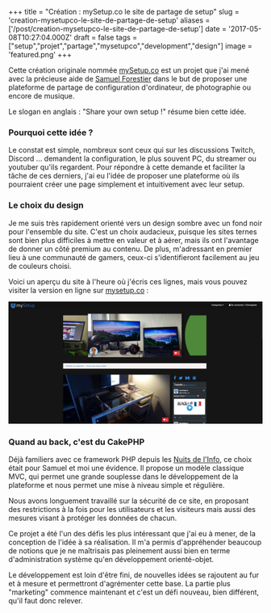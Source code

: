 +++
title = "Création : mySetup.co le site de partage de setup"
slug = 'creation-mysetupco-le-site-de-partage-de-setup'
aliases = ['/post/creation-mysetupco-le-site-de-partage-de-setup']
date = '2017-05-08T10:27:04.000Z'
draft = false
tags = ["setup","projet","partage","mysetupco","development","design"]
image = 'featured.png'
+++

Cette création originale nommée [mySetup.co](https://mysetup.co) est un projet que j'ai mené avec la précieuse aide de [Samuel Forestier](https://horlogeskynet.github.io) dans le but de proposer une plateforme de partage de configuration d'ordinateur, de photographie ou encore de musique.

Le slogan en anglais : "Share your own setup !" résume bien cette idée.

### **Pourquoi cette idée ?**

Le constat est simple, nombreux sont ceux qui sur les discussions Twitch, Discord ... demandent la configuration, le plus souvent PC, du streamer ou youtuber qu'ils regardent. Pour répondre à cette demande et faciliter la tâche de ces derniers, j'ai eu l'idée de proposer une plateforme où ils pourraient créer une page simplement et intuitivement avec leur setup.

### **Le choix du design**

Je me suis très rapidement orienté vers un design sombre avec un fond noir pour l'ensemble du site. C'est un choix audacieux, puisque les sites ternes sont bien plus difficiles à mettre en valeur et à aérer, mais ils ont l'avantage de donner un côté premium au contenu. De plus, m'adressant en premier lieu à une communauté de gamers, ceux-ci s'identifieront facilement au jeu de couleurs choisi.

Voici un aperçu du site à l'heure où j'écris ces lignes, mais vous pouvez visiter la version en ligne sur [mysetup.co](http://mysetup.co) : 

![](mysetup%20screenshoot.jpg)

### **Quand au back, c'est du CakePHP**

Déjà familiers avec ce framework PHP depuis les [Nuits de l'Info](/entry/recap-la-nuit-de-linfo-2015), ce choix était pour Samuel et moi une évidence. Il propose un modèle classique MVC, qui permet une grande souplesse dans le développement de la plateforme et nous permet une mise à niveau simple et régulière.

Nous avons longuement travaillé sur la sécurité de ce site, en proposant des restrictions à la fois pour les utilisateurs et les visiteurs mais aussi des mesures visant à protéger les données de chacun.

Ce projet a été l'un des défis les plus intéressant que j'ai eu à mener, de la conception de l'idée à sa réalisation. Il m'a permis d'appréhender beaucoup de notions que je ne maîtrisais pas pleinement aussi bien en terme d'administration système qu'en développement orienté-objet.

Le développement est loin d'être fini, de nouvelles idées se rajoutent au fur et à mesure et permettront d'agrémenter cette base. La partie plus "marketing" commence maintenant et c'est un défi nouveau, bien différent, qu'il faut donc relever.
